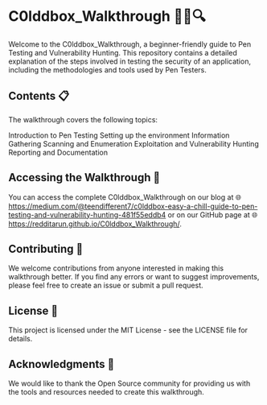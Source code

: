 # C0lddbox_Walkthrough 🕵️‍♂️🔍
Welcome to the C0lddbox_Walkthrough, a beginner-friendly guide to Pen Testing and Vulnerability Hunting. This repository contains a detailed explanation of the steps involved in testing the security of an application, including the methodologies and tools used by Pen Testers.

## Contents 📋
The walkthrough covers the following topics:

Introduction to Pen Testing
Setting up the environment
Information Gathering
Scanning and Enumeration
Exploitation and Vulnerability Hunting
Reporting and Documentation

## Accessing the Walkthrough 📖
You can access the complete C0lddbox_Walkthrough on our blog at 🌐 https://medium.com/@teendifferent7/c0lddbox-easy-a-chill-guide-to-pen-testing-and-vulnerability-hunting-481f55eddb4 or on our GitHub page at 🌐 https://redditarun.github.io/C0lddbox_Walkthrough/.

## Contributing 🤝
We welcome contributions from anyone interested in making this walkthrough better. If you find any errors or want to suggest improvements, please feel free to create an issue or submit a pull request.

## License 📜
This project is licensed under the MIT License - see the LICENSE file for details.

## Acknowledgments 🙏
We would like to thank the Open Source community for providing us with the tools and resources needed to create this walkthrough.
